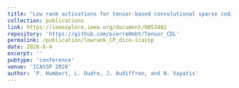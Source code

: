 ```yaml
---
title: "Low rank activations for tensor-based convolutional sparse coding"
collection: publications
link: https://ieeexplore.ieee.org/document/9053402
repository: 'https://github.com/pierreHmbt/Tensor_CDL'
permalink: /publication/lowrank_CP_dico-icassp
date: 2020-8-4
excerpt: ''
pubtype: 'conference'
venue: 'ICASSP 2020'
author: 'P. Humbert, L. Oudre, J. Audiffren, and N. Vayatis'
---
```

